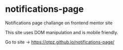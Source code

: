 # notifications-page
Notifications page challange on frontend mentor site


This site uses DOM manipulation and is mobile friendly.

Go to site -> https://otpz.github.io/notifications-page/
